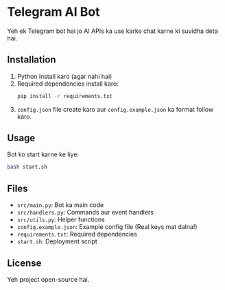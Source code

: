 # Telegram AI Bot

Yeh ek Telegram bot hai jo AI APIs ka use karke chat karne ki suvidha deta hai.

## Installation

1. Python install karo (agar nahi hai)
2. Required dependencies install karo:
   ```sh
   pip install -r requirements.txt
   ```
3. `config.json` file create karo aur `config.example.json` ka format follow karo.

## Usage

Bot ko start karne ke liye:
```sh
bash start.sh
```

## Files
- `src/main.py`: Bot ka main code
- `src/handlers.py`: Commands aur event handlers
- `src/utils.py`: Helper functions
- `config.example.json`: Example config file (Real keys mat dalna!)
- `requirements.txt`: Required dependencies
- `start.sh`: Deployment script

## License
Yeh project open-source hai.
